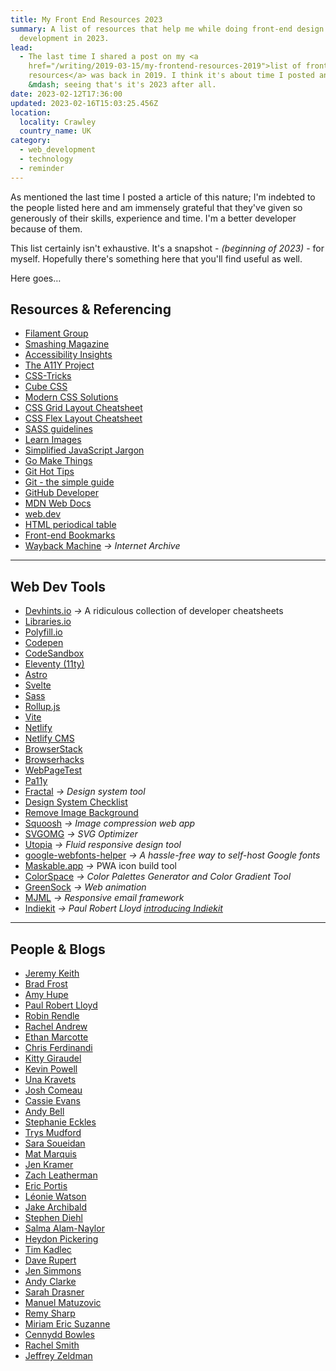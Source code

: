 ```yaml
---
title: My Front End Resources 2023
summary: A list of resources that help me while doing front-end design and
  development in 2023.
lead:
  - The last time I shared a post on my <a
    href="/writing/2019-03-15/my-frontend-resources-2019">list of frontend
    resources</a> was back in 2019. I think it's about time I posted an update
    &mdash; seeing that's it's 2023 after all.
date: 2023-02-12T17:36:00
updated: 2023-02-16T15:03:25.456Z
location:
  locality: Crawley
  country_name: UK
category:
  - web_development
  - technology
  - reminder
---
```

As mentioned the last time I posted a article of this nature; I'm indebted to the people listed here and am immensely grateful that they've given so generously of their skills, experience and time. I'm a better developer because of them.

This list certainly isn't exhaustive. It's a snapshot - *(beginning of 2023)* - for myself. Hopefully there's something here that you'll find useful as well.

Here goes&hellip;

## Resources & Referencing

* [Filament Group](https://www.filamentgroup.com/lab/)
* [Smashing Magazine](https://www.smashingmagazine.com/)
* [Accessibility Insights](https://accessibilityinsights.io/en/)
* [The A11Y Project](https://www.a11yproject.com/)
* [CSS-Tricks](https://css-tricks.com/)
* [Cube CSS](https://cube.fyi/)
* [Modern CSS Solutions](https://moderncss.dev/)
* [CSS Grid Layout Cheatsheet](http://grid.malven.co/)
* [CSS Flex Layout Cheatsheet](https://flexbox.malven.co/)
* [SASS guidelines](https://sass-guidelin.es/)
* [Learn Images](https://web.dev/learn/images/)
* [Simplified JavaScript Jargon](https://jargon.js.org/)
* [Go Make Things](https://gomakethings.com/)
* [Git Hot Tips](https://wesbos.com/git-hot-tips/)
* [Git - the simple guide](http://rogerdudler.github.io/git-guide/)
* [GitHub Developer](https://developer.github.com/)
* [MDN Web Docs](https://developer.mozilla.org/)
* [web.dev](https://web.dev/)
* [HTML periodical table](https://codepen.io/huijing/full/wOXzNx)
* [Front-end Bookmarks](https://www.frontendbookmarks.com/)
* [Wayback Machine](https://web.archive.org/) <i aria-hidden="true">&rarr;</i> *Internet Archive*

- - -

## Web Dev Tools

* [Devhints.io](https://devhints.io) <i aria-hidden="true">&rarr;</i> A ridiculous collection of developer cheatsheets
* [Libraries.io](https://libraries.io/)
* [Polyfill.io](https://polyfill.io/)
* [Codepen](https://codepen.io/)
* [CodeSandbox](https://codesandbox.io/)
* [Eleventy (11ty)](https://www.11ty.dev/)
* [Astro](https://astro.build/)
* [Svelte](https://svelte.dev/)
* [Sass](http://sass-lang.com/)
* [Rollup.js](https://rollupjs.org/)
* [Vite](https://vitejs.dev/)
* [Netlify](https://www.netlify.com/)
* [Netlify CMS](https://www.netlifycms.org/)
* [BrowserStack](https://www.browserstack.com/)
* [Browserhacks](http://browserhacks.com/)
* [WebPageTest](https://www.webpagetest.org/)
* [Pa11y](https://pa11y.org/)
* [Fractal](https://fractal.build/) <i aria-hidden="true">&rarr;</i> *Design system tool*
* [Design System Checklist](https://www.designsystemchecklist.com/)
* [Remove Image Background](https://www.remove.bg/)
* [Squoosh](https://squoosh.app/) <i aria-hidden="true">&rarr;</i> *Image compression web app*
* [SVGOMG](https://jakearchibald.github.io/svgomg/) <i aria-hidden="true">&rarr;</i> *SVG Optimizer*
* [Utopia](https://utopia.fyi/) <i aria-hidden="true">&rarr;</i> *Fluid responsive design tool*
* [google-webfonts-helper](https://gwfh.mranftl.com/fonts) <i aria-hidden="true">&rarr;</i> *A hassle-free way to self-host Google fonts*
* [Maskable​.app](https://maskable.app/) <i aria-hidden="true">&rarr;</i> PWA icon build tool
* [ColorSpace](https://mycolor.space/) <i aria-hidden="true">&rarr;</i> *Color Palettes Generator and Color Gradient Tool*
* [GreenSock](https://greensock.com/) <i aria-hidden="true">&rarr;</i> *Web animation*
* [MJML](https://mjml.io/) <i aria-hidden="true">&rarr;</i> *Responsive email framework*
* [Indiekit](https://getindiekit.com/) <i aria-hidden="true">&rarr;</i> *Paul Robert Lloyd [introducing Indiekit](https://paulrobertlloyd.com/articles/2022/12/indiekit/)*

- - -

## People & Blogs

* [Jeremy Keith](https://adactio.com/)
* [Brad Frost](http://bradfrost.com/)
* [Amy Hupe](https://amyhupe.co.uk/)
* [Paul Robert Lloyd](https://paulrobertlloyd.com/)
* [Robin Rendle](https://www.robinrendle.com/)
* [Rachel Andrew](https://rachelandrew.co.uk/)
* [Ethan Marcotte](https://ethanmarcotte.com/)
* [Chris Ferdinandi](https://gomakethings.com/)
* [Kitty Giraudel](https://kittygiraudel.com/)
* [Kevin Powell](https://www.kevinpowell.co/)
* [Una Kravets](http://unakravets.com/)
* [Josh Comeau](https://www.joshwcomeau.com/)
* [Cassie Evans](https://www.cassie.codes/)
* [Andy Bell](https://andy-bell.co.uk/)
* [Stephanie Eckles](https://thinkdobecreate.com/)
* [Trys Mudford](https://www.trysmudford.com/)
* [Sara Soueidan](https://www.sarasoueidan.com/)
* [Mat Marquis](https://hire.wil.to/)
* [Jen Kramer](https://jen4web.substack.com/)
* [Zach Leatherman](https://www.zachleat.com/)
* [Eric Portis](https://ericportis.com/)
* [Léonie Watson](https://tink.uk/)
* [Jake Archibald](https://jakearchibald.com/)
* [Stephen Diehl](https://www.stephendiehl.com/)
* [Salma Alam-Naylor](https://whitep4nth3r.com/)
* [Heydon Pickering](http://www.heydonworks.com/)
* [Tim Kadlec](https://timkadlec.com/)
* [Dave Rupert](https://daverupert.com/)
* [Jen Simmons](http://jensimmons.com/)
* [Andy Clarke](https://stuffandnonsense.co.uk/)
* [Sarah Drasner](https://sarahdrasnerdesign.com/)
* [Manuel Matuzovic](https://www.matuzo.at/)
* [Remy Sharp](https://remysharp.com/)
* [Miriam Eric Suzanne](https://www.miriamsuzanne.com/)
* [Cennydd Bowles](https://www.cennydd.com/)
* [Rachel Smith](https://rachsmith.com/)
* [Jeffrey Zeldman](http://www.zeldman.com/)